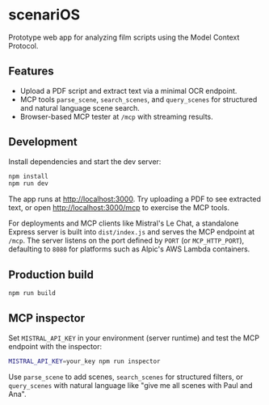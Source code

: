 # scenariOS

Prototype web app for analyzing film scripts using the Model Context Protocol.

## Features

- Upload a PDF script and extract text via a minimal OCR endpoint.
- MCP tools `parse_scene`, `search_scenes`, and `query_scenes` for structured and natural language scene search.
- Browser-based MCP tester at `/mcp` with streaming results.

## Development

Install dependencies and start the dev server:

```bash
npm install
npm run dev
```

The app runs at <http://localhost:3000>. Try uploading a PDF to see extracted text, or open <http://localhost:3000/mcp> to exercise the MCP tools.

For deployments and MCP clients like Mistral's Le Chat, a standalone Express server is built into `dist/index.js` and serves the MCP endpoint at `/mcp`. The server listens on the port defined by `PORT` (or `MCP_HTTP_PORT`), defaulting to `8080` for platforms such as Alpic's AWS Lambda containers.

## Production build

```bash
npm run build
```

## MCP inspector

Set `MISTRAL_API_KEY` in your environment (server runtime) and test the MCP endpoint with the inspector:

```bash
MISTRAL_API_KEY=your_key npm run inspector
```

Use `parse_scene` to add scenes, `search_scenes` for structured filters, or `query_scenes` with natural language like "give me all scenes with Paul and Ana".

